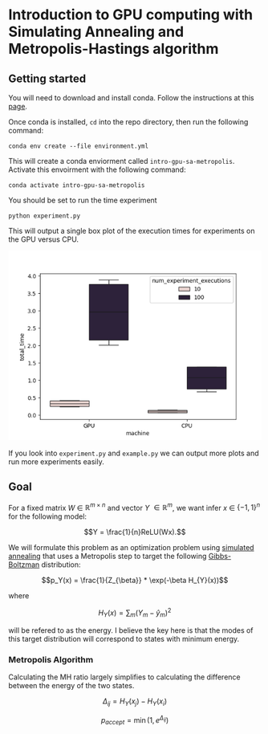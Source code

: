 # Introduction to GPU computing with Simulating Annealing and Metropolis-Hastings algorithm

## Getting started
You will need to download and install conda.
Follow the instructions at this [page](https://conda.io/projects/conda/en/latest/user-guide/getting-started.html).


Once conda is installed, `cd` into the repo directory, then run the following command:

```{commandline}
conda env create --file environment.yml
```
This will create a conda enviorment called `intro-gpu-sa-metropolis`.
Activate this envoirment with the following command:
```commandline
conda activate intro-gpu-sa-metropolis
```
You should be set to run the time experiment
```commandline
python experiment.py
```
This will output a single box plot of the execution times for experiments on the GPU versus CPU.

![test](plots/benchmarks.png)


If you look into `experiment.py` and `example.py` we can output more plots and run more experiments easily.

## Goal 
For a fixed matrix $W$ $\in$ $\mathbb{R}^{m \times n}$ and vector $Y$ $\in \mathbb{R}^{m}$, we want infer $x$ $\in$ $\{-1,1\}^{n}$ for the following model:

```math
Y = \frac{1}{n}ReLU(Wx).
```

We will formulate this problem as an optimization problem using [simulated annealing](https://en.wikipedia.org/wiki/Simulated_annealing) that uses a Metropolis step to target the following [Gibbs-Boltzman](https://en.wikipedia.org/wiki/Boltzmann_distribution) distribution:
```math
p_Y(x) = \frac{1}{Z_{\beta}} * \exp(-\beta H_{Y}(x))
```
where 
```math
H_{Y}(x) = \sum_{m}(Y_{m} - \hat{y}_{m})^{2}
```
will be refered to as the energy.
I believe the key here is that the modes of this target distribution will correspond to states with minimum energy.

### Metropolis Algorithm 
Calculating the MH ratio largely simplifies to calculating the difference between the energy of the two states.

```math
\Delta_{ij} = H_{Y}(x_{j}) - H_{Y}(x_{i})
```

```math
p_{accept}
= 
\min \Big(1, e^{\Delta_{ij}} \Big)
```
